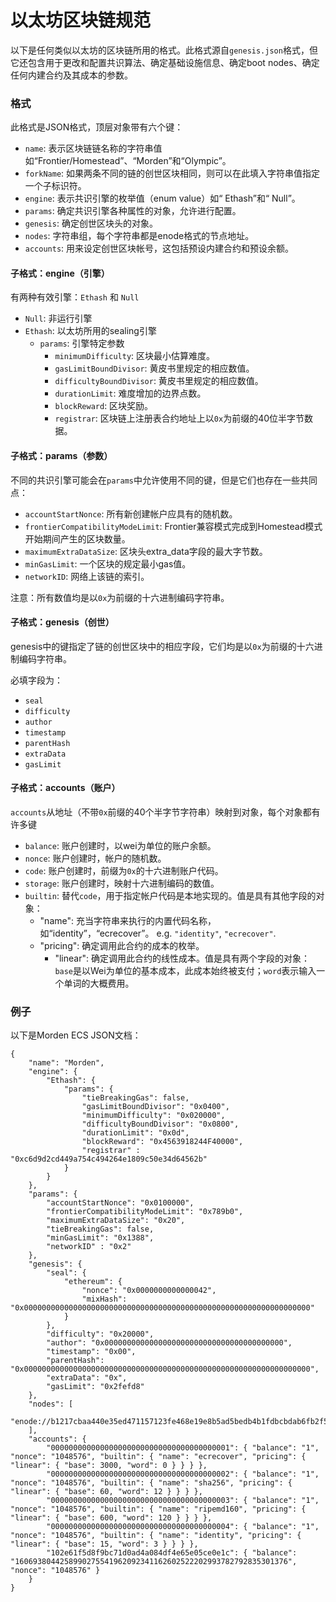 # 以太坊区块链规范

以下是任何类似以太坊的区块链所用的格式。此格式源自`genesis.json`格式，但它还包含用于更改和配置共识算法、确定基础设施信息、确定boot nodes、确定任何内建合约及其成本的参数。

### 格式

此格式是JSON格式，顶层对象带有六个键：

* `name`: 表示区块链链名称的字符串值如“Frontier/Homestead”、“Morden”和“Olympic”。
* `forkName`: 如果两条不同的链的创世区块相同，则可以在此填入字符串值指定一个子标识符。
* `engine`: 表示共识引擎的枚举值（enum value）如“ Ethash”和“ Null”。
* `params`: 确定共识引擎各种属性的对象，允许进行配置。
* `genesis`: 确定创世区块头的对象。
* `nodes`: 字符串组，每个字符串都是enode格式的节点地址。
* `accounts`: 用来设定创世区块帐号，这包括预设内建合约和预设余额。

#### 子格式：engine（引擎）

有两种有效引擎：`Ethash` 和 `Null`

* `Null`: 非运行引擎
* `Ethash`: 以太坊所用的sealing引擎
  * `params`: 引擎特定参数
    * `minimumDifficulty`: 区块最小估算难度。
    * `gasLimitBoundDivisor`: 黄皮书里规定的相应数值。
    * `difficultyBoundDivisor`: 黄皮书里规定的相应数值。
    * `durationLimit`: 难度增加的边界点数。
    * `blockReward`: 区块奖励。
    * `registrar`: 区块链上注册表合约地址上以`0x`为前缀的40位半字节数据。

#### 子格式：params（参数）

不同的共识引擎可能会在`params`中允许使用不同的键，但是它们也存在一些共同点：

* `accountStartNonce`: 所有新创建帐户应具有的随机数。
* `frontierCompatibilityModeLimit`: Frontier兼容模式完成到Homestead模式开始期间产生的区块数量。
* `maximumExtraDataSize`: 区块头extra\_data字段的最大字节数。
* `minGasLimit`: 一个区块的规定最小gas值。
* `networkID`: 网络上该链的索引。

注意：所有数值均是以`0x`为前缀的十六进制编码字符串。

#### 子格式：genesis（创世）

genesis中的键指定了链的创世区块中的相应字段，它们均是以`0x`为前缀的十六进制编码字符串。

必填字段为：

* `seal`
* `difficulty`
* `author`
* `timestamp`
* `parentHash`
* `extraData`
* `gasLimit`

#### 子格式：accounts（账户）

`accounts`从地址（不带`0x`前缀的40个半字节字符串）映射到对象，每个对象都有许多键

* `balance`: 账户创建时，以wei为单位的账户余额。
* `nonce`: 账户创建时，帐户的随机数。
* `code`: 账户创建时，前缀为`0x`的十六进制账户代码。
* `storage`: 账户创建时，映射十六进制编码的数值。
* `builtin`: 替代`code`，用于指定帐户代码是本地实现的。值是具有其他字段的对象：
  * "name": 充当字符串来执行的内置代码名称，如“identity”，“ecrecover”。 e.g. `"identity"`, `"ecrecover"`.
  * "pricing": 确定调用此合约的成本的枚举。
    * "linear": 确定调用此合约的线性成本。值是具有两个字段的对象：`base`是以Wei为单位的基本成本，此成本始终被支付；`word`表示输入一个单词的大概费用。

### 例子

以下是Morden ECS JSON文档：

```text
{
	"name": "Morden",
	"engine": {
		"Ethash": {
			"params": {
				"tieBreakingGas": false,
				"gasLimitBoundDivisor": "0x0400",
				"minimumDifficulty": "0x020000",
				"difficultyBoundDivisor": "0x0800",
				"durationLimit": "0x0d",
				"blockReward": "0x4563918244F40000",
				"registrar" : "0xc6d9d2cd449a754c494264e1809c50e34d64562b"
			}
		}
	},
	"params": {
		"accountStartNonce": "0x0100000",
		"frontierCompatibilityModeLimit": "0x789b0",
		"maximumExtraDataSize": "0x20",
		"tieBreakingGas": false,
		"minGasLimit": "0x1388",
		"networkID" : "0x2"
	},
	"genesis": {
		"seal": {
			"ethereum": {
				"nonce": "0x0000000000000042",
				"mixHash": "0x0000000000000000000000000000000000000000000000000000000000000000"
			}
		},
		"difficulty": "0x20000",
		"author": "0x0000000000000000000000000000000000000000",
		"timestamp": "0x00",
		"parentHash": "0x0000000000000000000000000000000000000000000000000000000000000000",
		"extraData": "0x",
		"gasLimit": "0x2fefd8"
	},
	"nodes": [
		"enode://b1217cbaa440e35ed471157123fe468e19e8b5ad5bedb4b1fdbcbdab6fb2f5ed3e95dd9c24a22a79fdb2352204cea207df27d92bfd21bfd41545e8b16f637499@104.44.138.37:30303"
	],
	"accounts": {
		"0000000000000000000000000000000000000001": { "balance": "1", "nonce": "1048576", "builtin": { "name": "ecrecover", "pricing": { "linear": { "base": 3000, "word": 0 } } } },
		"0000000000000000000000000000000000000002": { "balance": "1", "nonce": "1048576", "builtin": { "name": "sha256", "pricing": { "linear": { "base": 60, "word": 12 } } } },
		"0000000000000000000000000000000000000003": { "balance": "1", "nonce": "1048576", "builtin": { "name": "ripemd160", "pricing": { "linear": { "base": 600, "word": 120 } } } },
		"0000000000000000000000000000000000000004": { "balance": "1", "nonce": "1048576", "builtin": { "name": "identity", "pricing": { "linear": { "base": 15, "word": 3 } } } },
		"102e61f5d8f9bc71d0ad4a084df4e65e05ce0e1c": { "balance": "1606938044258990275541962092341162602522202993782792835301376", "nonce": "1048576" }
	}
}
```



